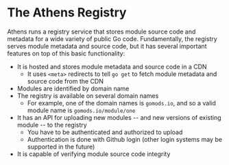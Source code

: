 # The Athens Registry

Athens runs a registry service that stores module source code and metadata for
a wide variety of public Go code. Fundamentally, the registry serves module
metadata and source code, but it has several important features on top of
this basic functionality:

* It is hosted and stores module metadata and source code in a CDN
  * It uses `<meta>` redirects to tell `go get` to fetch module metadata and
    source code from the CDN
* Modules are identified by domain name
* The registry is available on several domain names
  * For example, one of the domain names is `gomods.io`, and so a valid
    module name is `gomods.io/module/one`
* It has an API for uploading new modules -- and new versions of existing
  module -- to the registry
  * You have to be authenticated and authorized to upload
  * Authentication is done with Github login (other login systems may be
    supported in the future)
* It is capable of verifying module source code integrity
